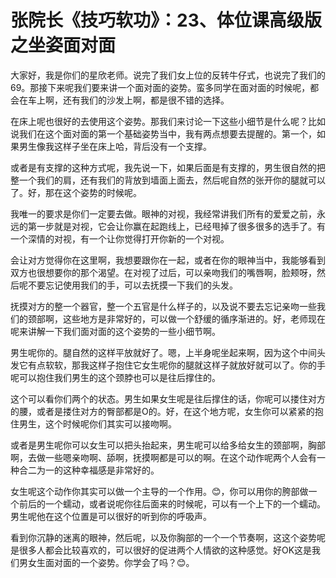 # 张院长《技巧软功》：23、体位课高级版之坐姿面对面

大家好，我是你们的星欣老师。说完了我们女上位的反转牛仔式，也说完了我们的69。那接下来呢我们要来讲一个面对面的姿势。蛮多同学在面对面的时候呢，都会在车上啊，还有我们的沙发上啊，都是很不错的选择。

在床上呢也很好的去使用这个姿势。那我们来讨论一下这些小细节是什么呢？比如说我们在这个面对面的第一个基础姿势当中，我有两点想要去提醒的。第一个，如果男生像我这样子坐在床上哈，背后没有一个支撑。

或者是有支撑的这种方式呢，我先说一下，如果后面是有支撑的，男生很自然的把整一个我们的肩，还有我们的背放到墙面上面去，然后呢自然的张开你的腿就可以了。好，那在这个姿势的时候呢。

我唯一的要求是你们一定要去做。眼神的对视，我经常讲我们所有的爱爱之前，永远的第一步就是对视，它会让你赢在起跑线上，已经甩掉了很多很多的选手了。有一个深情的对视，有一个让你觉得打开你新的一个对视。

会让对方觉得你在这里啊，我想要跟你在一起，或者在你的眼神当中，我能够看到双方也很想要你的那个渴望。在对视了过后，可以亲吻我们的嘴唇啊，脸颊呀，然后呢不要忘记使用我们的手，可以去抚摸一下我们的头发。

抚摸对方的整一个器官，整一个五官是什么样子的，以及说不要去忘记亲吻一些我们的颈部啊，这些地方是非常好的，可以做一个舒缓的循序渐进的。好，老师现在呢来讲解一下我们面对面的这个姿势的一些小细节啊。

男生呢你的。腿自然的这样平放就好了。嗯，上半身呢坐起来啊，因为这个中间头发它有点软软，那我这样子抱住它女生呢你的腿就这样子就放好就可以了。你的手呢可以抱住我们男生的这个颈脖也可以是往后撑住的。

这个可以看你们两个的状态。男生如果女生呢是往后撑住的话，你呢可以搂住对方的腰，或者是搂住对方的臀部都是O的。好，在这个地方呢，女生你可以紧紧的抱住男生，这个时候呢你们其实可以接吻啊。

或者是男生呢你可以女生可以把头抬起来，男生呢可以给多给女生的颈部啊，胸部啊，去做一些嗯亲吻啊、舔啊，抚摸啊都是可以的啊。在这个动作呢两个人会有一种合二为一的这种幸福感是非常好的。

女生呢这个动作你其实可以做一个主导的一个作用。😊，你可以用你的胯部做一个前后的一个蠕动，或者说呢你往后面来的时候呢，可以有一个上下的一个蠕动。男生呢他在这个位置是可以很好的听到你的呼吸声。

看到你沉静的迷离的眼神，然后呢，以及你胸部的一个一个节奏啊，这这个姿势呢是很多人都会比较喜欢的，可以很好的促进两个人情欲的这种感觉。好OK这是我们男女生面对面的一个姿势。你学会了吗？😊。

